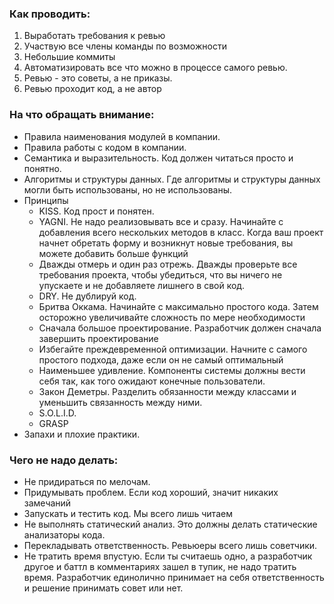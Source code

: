 ### Как проводить:
  1. Выработать требования к ревью
  2. Участвую все члены команды по возможности
  3. Небольшие коммиты
  4. Автоматизировать все что можно в процессе самого ревью.
  5. Ревью - это советы, а не приказы. 
  6. Ревью проходит код, а не автор
  
  
### На что обращать внимание:
  - Правила наименования модулей в компании.
  - Правила работы с кодом в компании.
  - Семантика и выразительность. Код должен читаться просто и понятно.
  - Алгоритмы и структуры данных. Где алгоритмы и структуры данных могли быть использованы, но не использованы.
  - Принципы
    - KISS. Код прост и понятен.
	- YAGNI. Не надо реализовывать все и сразу. Начинайте с добавления всего нескольких методов в класс. Когда ваш проект начнет обретать форму и возникнут новые требования, вы можете добавить больше функций
    - Дважды отмерь и один раз отрежь. Дважды проверьте все требования проекта, чтобы убедиться, что вы ничего не упускаете и не добавляете лишнего в свой код.
	- DRY. Не дублируй код.
	- Бритва Оккама. Начинайте с максимально простого кода. Затем осторожно увеличивайте сложность по мере необходимости
	- Сначала большое проектирование. Разработчик должен сначала завершить проектирование
	- Избегайте преждевременной оптимизации. Начните с самого простого подхода, даже если он не самый оптимальный
	- Наименьшее удивление. Компоненты системы должны вести себя так, как того ожидают конечные пользователи. 
	- Закон Деметры. Разделить обязанности между классами и уменьшить связанность между ними.
	- S.O.L.I.D.
	- GRASP
  - Запахи и плохие практики.


### Чего не надо делать:

  - Не придираться по мелочам.
  - Придумывать проблем. Если код хороший, значит никаких замечаний
  - Запускать и тестить код. Мы всего лишь читаем
  - Не выполнять статический анализ. Это должны делать статические анализаторы кода.
  - Перекладывать ответственность. Ревьюеры всего лишь советчики.
  - Не тратить время впустую. Если ты считаешь одно, а разработчик другое и баттл в комментариях зашел в тупик, не надо тратить время. Разработчик единолично принимает на себя ответственность и решение принимать совет или нет.

